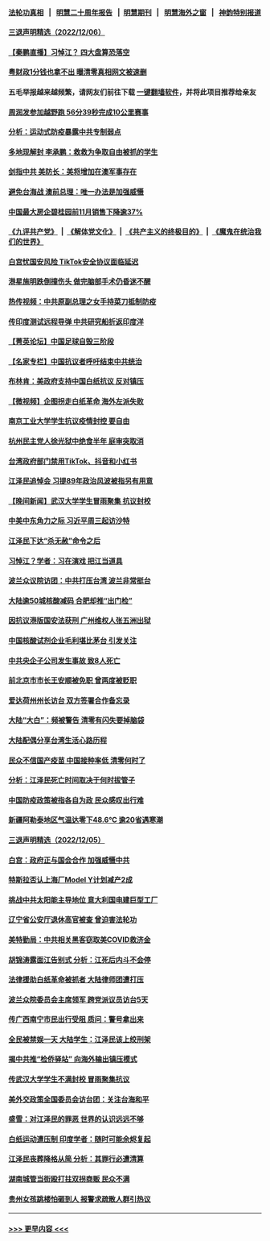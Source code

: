 #### [法轮功真相](https://github.com/gfw-breaker/truth/blob/master/README.md?t=0) &nbsp;&nbsp;|&nbsp;&nbsp; [明慧二十周年报告](https://github.com/gfw-breaker/mh-reports/blob/master/README.md?t=0) &nbsp;&nbsp;|&nbsp;&nbsp;[明慧期刊](https://github.com/gfw-breaker/mh-qikan) &nbsp;&nbsp;|&nbsp;&nbsp; [明慧海外之窗](https://github.com/gfw-breaker/mh-news/blob/master/README.md?t=0) &nbsp;&nbsp;|&nbsp;&nbsp; [神韵特别报道](https://github.com/gfw-breaker/mh-news/blob/master/shenyun.md?t=0)
#### [三退声明精选（2022/12/06）](../pages/nsc413/n13879803.md?t=12071301) 
#### [【秦鹏直播】习悼江？ 四大盘算恐落空](../pages/nsc413/n13879660.md?t=12071301) 
#### [粤财政1分钱也拿不出 曝清零真相网文被速删](../pages/nsc413/n13879686.md?t=12071301) 
#### 五毛举报越来越频繁，请网友们前往下载 [一键翻墙软件](https://github.com/gfw-breaker/ssr-accounts)，并将此项目推荐给亲友
#### [周润发参加越野跑 56分39秒完成10公里赛事](../pages/nsc413/n13879700.md?t=12071301) 
#### [分析：运动式防疫暴露中共专制弱点](../pages/nsc413/n13879640.md?t=12071301) 
#### [多地现解封 李承鹏：救救为争取自由被抓的学生](../pages/nsc413/n13876918.md?t=12071301) 
#### [剑指中共 美防长：美将增加在澳军事存在](../pages/nsc413/n13879619.md?t=12071301) 
#### [避免台海战 澳前总理：唯一办法是加强威慑](../pages/nsc413/n13879719.md?t=12071301) 
#### [中国最大房企碧桂园前11月销售下降逾37%](../pages/nsc413/n13879696.md?t=12071301) 
#### [《九评共产党》](https://github.com/begood0513/9ping.md/blob/master/README.md) &nbsp;|&nbsp; [《解体党文化》](../../../../jtdwh.md/blob/master/README.md)  &nbsp;|&nbsp; [《共产主义的终极目的》](../../../../gczydzjmd.md/blob/master/README.md) &nbsp;|&nbsp; [《魔鬼在统治我们的世界》](../../../../mgztzwmdsj.md/blob/master/README.md) 
#### [白宫忧国安风险 TikTok安全协议面临延迟](../pages/nsc413/n13879684.md?t=12071301) 
#### [港星施明跌倒撞伤头 做完脑部手术仍昏迷不醒](../pages/nsc413/n13879657.md?t=12071301) 
#### [热传视频：中共原副总理之女手持菜刀抵制防疫](../pages/nsc413/n13879663.md?t=12071301) 
#### [传印度测试远程导弹 中共研究船折返印度洋](../pages/nsc413/n13879630.md?t=12071301) 
#### [【菁英论坛】中国足球自毁三阶段](../pages/nsc413/n13879573.md?t=12071301) 
#### [【名家专栏】中国抗议者呼吁结束中共统治](../pages/nsc413/n13879549.md?t=12071301) 
#### [布林肯：美政府支持中国白纸抗议 反对镇压](../pages/nsc413/n13879629.md?t=12071301) 
#### [【微视频】企图拐走白纸革命 海外左派失败](../pages/nsc413/n13879560.md?t=12071301) 
#### [南京工业大学学生抗议疫情封控 要自由](../pages/nsc413/n13879496.md?t=12071301) 
#### [杭州民主党人徐光狱中绝食半年 庭审突取消](../pages/nsc413/n13879440.md?t=12071301) 
#### [台湾政府部门禁用TikTok、抖音和小红书](../pages/nsc413/n13879489.md?t=12071301) 
#### [江泽民追悼会 习提89年政治风波被指另有用意](../pages/nsc413/n13879438.md?t=12071301) 
#### [【晚间新闻】武汉大学学生冒雨聚集 抗议封校](../pages/nsc413/n13879545.md?t=12071301) 
#### [中美中东角力之际 习近平周三起访沙特](../pages/nsc413/n13879110.md?t=12071301) 
#### [江泽民下达“杀无赦”命令之后](../pages/nsc413/n13878084.md?t=12071301) 
#### [习悼江？学者：习在演戏 把江当道具](../pages/nsc413/n13879382.md?t=12071301) 
#### [波兰众议院访团：中共打压台湾 波兰非常挺台](../pages/nsc413/n13879433.md?t=12071301) 
#### [大陆逾50城核酸减码 合肥却推“出门检”](../pages/nsc413/n13879366.md?t=12071301) 
#### [因抗议港版国安法获刑 广州维权人张五洲出狱](../pages/nsc413/n13879392.md?t=12071301) 
#### [中国核酸试剂企业毛利堪比茅台 引发关注](../pages/nsc413/n13879312.md?t=12071301) 
#### [中共央企子公司发生事故 致8人死亡](../pages/nsc413/n13879419.md?t=12071301) 
#### [前北京市市长王安顺被免职 曾两度被贬职](../pages/nsc413/n13879386.md?t=12071301) 
#### [爱达荷州州长访台 双方签署合作备忘录](../pages/nsc413/n13879325.md?t=12071301) 
#### [大陆“大白”：频被警告 清零有闪失要掉脑袋](../pages/nsc413/n13879256.md?t=12071301) 
#### [大陆配偶分享台湾生活心路历程](../pages/nsc413/n13879300.md?t=12071301) 
#### [民众不信国产疫苗 中国接种率低 清零何时了](../pages/nsc413/n13879241.md?t=12071301) 
#### [分析：江泽民死亡时间取决于何时拔管子](../pages/nsc413/n13879271.md?t=12071301) 
#### [中国防疫政策被指各自为政 民众感叹出行难](../pages/nsc413/n13879192.md?t=12071301) 
#### [新疆阿勒泰地区气温达零下48.6℃ 逾20省遇寒潮](../pages/nsc413/n13879260.md?t=12071301) 
#### [三退声明精选（2022/12/05）](../pages/nsc413/n13879136.md?t=12071301) 
#### [白宫：政府正与国会合作 加强威慑中共](../pages/nsc413/n13879133.md?t=12071301) 
#### [特斯拉否认上海厂Model Y计划减产2成](../pages/nsc413/n13879089.md?t=12071301) 
#### [挑战中共太阳能主导地位 意大利国电建巨型工厂](../pages/nsc413/n13879055.md?t=12071301) 
#### [辽宁省公安厅退休高官被查 曾迫害法轮功](../pages/nsc413/n13878999.md?t=12071301) 
#### [美特勤局：中共相关黑客窃取美COVID救济金](../pages/nsc413/n13879086.md?t=12071301) 
#### [胡锦涛露面江告别式 分析：江死后内斗不会停](../pages/nsc413/n13879061.md?t=12071301) 
#### [法律援助白纸革命被抓者 大陆律师团遭打压](../pages/nsc413/n13878879.md?t=12071301) 
#### [波兰众院委员会主席领军 跨党派议员访台5天](../pages/nsc413/n13878920.md?t=12071301) 
#### [传广西南宁市民出行受阻 质问：警号拿出来](../pages/nsc413/n13878843.md?t=12071301) 
#### [全民被禁娱一天 大陆学生：江泽民该上绞刑架](../pages/nsc413/n13878932.md?t=12071301) 
#### [揭中共推“检侨驿站” 向海外输出镇压模式](../pages/nsc413/n13878090.md?t=12071301) 
#### [传武汉大学学生不满封校 冒雨聚集抗议](../pages/nsc413/n13878880.md?t=12071301) 
#### [美外交政策全国委员会访台团：关注台海和平](../pages/nsc413/n13878862.md?t=12071301) 
#### [盛雪：对江泽民的罪恶 世界的认识远远不够](../pages/nsc413/n13878845.md?t=12071301) 
#### [白纸运动遭压制 印度学者：随时可能余烬复起](../pages/nsc413/n13878910.md?t=12071301) 
#### [江泽民丧葬降格从简 分析：其罪行必遭清算](../pages/nsc413/n13878870.md?t=12071301) 
#### [湖南城管当街殴打拄双拐商贩 民众不满](../pages/nsc413/n13878844.md?t=12071301) 
#### [贵州女孩跳楼怕砸到人 报警求疏散人群引热议](../pages/nsc413/n13878889.md?t=12071301) 

----
#### [ >>> 更早内容 <<< ](../indexes/nsc413-earlier.md)
